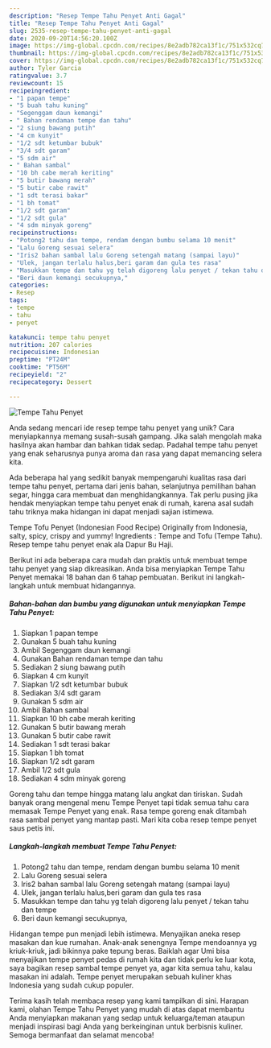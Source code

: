 ```yaml
---
description: "Resep Tempe Tahu Penyet Anti Gagal"
title: "Resep Tempe Tahu Penyet Anti Gagal"
slug: 2535-resep-tempe-tahu-penyet-anti-gagal
date: 2020-09-20T14:56:20.100Z
image: https://img-global.cpcdn.com/recipes/8e2adb782ca13f1c/751x532cq70/tempe-tahu-penyet-foto-resep-utama.jpg
thumbnail: https://img-global.cpcdn.com/recipes/8e2adb782ca13f1c/751x532cq70/tempe-tahu-penyet-foto-resep-utama.jpg
cover: https://img-global.cpcdn.com/recipes/8e2adb782ca13f1c/751x532cq70/tempe-tahu-penyet-foto-resep-utama.jpg
author: Tyler Garcia
ratingvalue: 3.7
reviewcount: 15
recipeingredient:
- "1 papan tempe"
- "5 buah tahu kuning"
- "Segenggam daun kemangi"
- " Bahan rendaman tempe dan tahu"
- "2 siung bawang putih"
- "4 cm kunyit"
- "1/2 sdt ketumbar bubuk"
- "3/4 sdt garam"
- "5 sdm air"
- " Bahan sambal"
- "10 bh cabe merah keriting"
- "5 butir bawang merah"
- "5 butir cabe rawit"
- "1 sdt terasi bakar"
- "1 bh tomat"
- "1/2 sdt garam"
- "1/2 sdt gula"
- "4 sdm minyak goreng"
recipeinstructions:
- "Potong2 tahu dan tempe, rendam dengan bumbu selama 10 menit"
- "Lalu Goreng sesuai selera"
- "Iris2 bahan sambal lalu Goreng setengah matang (sampai layu)"
- "Ulek, jangan terlalu halus,beri garam dan gula tes rasa"
- "Masukkan tempe dan tahu yg telah digoreng lalu penyet / tekan tahu dan tempe"
- "Beri daun kemangi secukupnya,"
categories:
- Resep
tags:
- tempe
- tahu
- penyet

katakunci: tempe tahu penyet 
nutrition: 207 calories
recipecuisine: Indonesian
preptime: "PT24M"
cooktime: "PT56M"
recipeyield: "2"
recipecategory: Dessert

---
```



![Tempe Tahu Penyet](https://img-global.cpcdn.com/recipes/8e2adb782ca13f1c/751x532cq70/tempe-tahu-penyet-foto-resep-utama.jpg)

Anda sedang mencari ide resep tempe tahu penyet yang unik? Cara menyiapkannya memang susah-susah gampang. Jika salah mengolah maka hasilnya akan hambar dan bahkan tidak sedap. Padahal tempe tahu penyet yang enak seharusnya punya aroma dan rasa yang dapat memancing selera kita.

Ada beberapa hal yang sedikit banyak mempengaruhi kualitas rasa dari tempe tahu penyet, pertama dari jenis bahan, selanjutnya pemilihan bahan segar, hingga cara membuat dan menghidangkannya. Tak perlu pusing jika hendak menyiapkan tempe tahu penyet enak di rumah, karena asal sudah tahu triknya maka hidangan ini dapat menjadi sajian istimewa.

Tempe Tofu Penyet (Indonesian Food Recipe) Originally from Indonesia, salty, spicy, crispy and yummy! Ingredients : Tempe and Tofu (Tempe Tahu). Resep tempe tahu penyet enak ala Dapur Bu Haji.


Berikut ini ada beberapa cara mudah dan praktis untuk membuat tempe tahu penyet yang siap dikreasikan. Anda bisa menyiapkan Tempe Tahu Penyet memakai 18 bahan dan 6 tahap pembuatan. Berikut ini langkah-langkah untuk membuat hidangannya.

<!--inarticleads1-->

##### Bahan-bahan dan bumbu yang digunakan untuk menyiapkan Tempe Tahu Penyet:

1. Siapkan 1 papan tempe
1. Gunakan 5 buah tahu kuning
1. Ambil Segenggam daun kemangi
1. Gunakan  Bahan rendaman tempe dan tahu
1. Sediakan 2 siung bawang putih
1. Siapkan 4 cm kunyit
1. Siapkan 1/2 sdt ketumbar bubuk
1. Sediakan 3/4 sdt garam
1. Gunakan 5 sdm air
1. Ambil  Bahan sambal
1. Siapkan 10 bh cabe merah keriting
1. Gunakan 5 butir bawang merah
1. Gunakan 5 butir cabe rawit
1. Sediakan 1 sdt terasi bakar
1. Siapkan 1 bh tomat
1. Siapkan 1/2 sdt garam
1. Ambil 1/2 sdt gula
1. Sediakan 4 sdm minyak goreng


Goreng tahu dan tempe hingga matang lalu angkat dan tiriskan. Sudah banyak orang mengenal menu Tempe Penyet tapi tidak semua tahu cara memasak Tempe Penyet yang enak. Rasa tempe goreng enak ditambah rasa sambal penyet yang mantap pasti. Mari kita coba resep tempe penyet saus petis ini. 

<!--inarticleads2-->

##### Langkah-langkah membuat Tempe Tahu Penyet:

1. Potong2 tahu dan tempe, rendam dengan bumbu selama 10 menit
1. Lalu Goreng sesuai selera
1. Iris2 bahan sambal lalu Goreng setengah matang (sampai layu)
1. Ulek, jangan terlalu halus,beri garam dan gula tes rasa
1. Masukkan tempe dan tahu yg telah digoreng lalu penyet / tekan tahu dan tempe
1. Beri daun kemangi secukupnya,


Hidangan tempe pun menjadi lebih istimewa. Menyajikan aneka resep masakan dan kue rumahan. Anak-anak senengnya Tempe mendoannya yg kriuk-kriuk, jadi bikinnya pake tepung beras. Baiklah agar Umi bisa menyajikan tempe penyet pedas di rumah kita dan tidak perlu ke luar kota, saya bagikan resep sambal tempe penyet ya, agar kita semua tahu, kalau masakan ini adalah. Tempe penyet merupakan sebuah kuliner khas Indonesia yang sudah cukup populer. 

Terima kasih telah membaca resep yang kami tampilkan di sini. Harapan kami, olahan Tempe Tahu Penyet yang mudah di atas dapat membantu Anda menyiapkan makanan yang sedap untuk keluarga/teman ataupun menjadi inspirasi bagi Anda yang berkeinginan untuk berbisnis kuliner. Semoga bermanfaat dan selamat mencoba!
